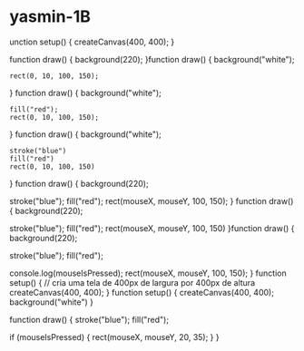 # yasmin-1B
unction setup() {
  createCanvas(400, 400);
}

function draw() {
  background(220);
}function draw() {
    background("white");
    
    rect(0, 10, 100, 150);
}
function draw() {
    background("white");

    fill("red");
    rect(0, 10, 100, 150);
}
function draw() {
    background("white");
    
    stroke("blue") 
    fill("red") 
    rect(0, 10, 100, 150)
}
function draw() {
  background(220);
  
  stroke("blue");
  fill("red");
  rect(mouseX, mouseY, 100, 150);
}
function draw() {
  background(220);
  
  stroke("blue");
  fill("red");
  rect(mouseX, mouseY, 100, 150)
}function draw() {
  background(220);
  
  stroke("blue");
  fill("red");
  
  console.log(mouseIsPressed);
  rect(mouseX, mouseY, 100, 150);
}
function setup() {
  // cria uma tela de 400px de largura por 400px de altura
  createCanvas(400, 400);
}
function setup() {
  createCanvas(400, 400);
  background("white")
}

function draw() {
  stroke("blue");
  fill("red");
  
  
  if (mouseIsPressed) {
    rect(mouseX, mouseY, 20, 35);
  }
}
